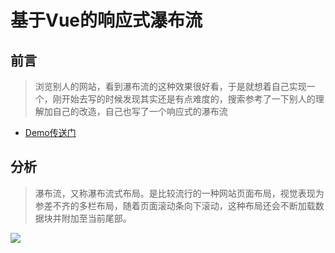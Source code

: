 # 基于Vue的响应式瀑布流

## 前言

> 浏览别人的网站，看到瀑布流的这种效果很好看，于是就想着自己实现一个，刚开始去写的时候发现其实还是有点难度的，搜索参考了一下别人的理解加自己的改造，自己也写了一个响应式的瀑布流

- [Demo传送门](https://xumengqiang.github.io/waterfall/)

## 分析

> 瀑布流，又称瀑布流式布局。是比较流行的一种网站页面布局，视觉表现为参差不齐的多栏布局，随着页面滚动条向下滚动，这种布局还会不断加载数据块并附加至当前尾部。

<img src="https://qiniu.youxiubiji.com/youxiubiji/20210809/89123020-f8e2-11eb-8b7f-65e6e8362698.png">
